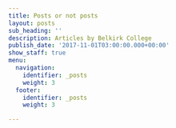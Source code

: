 ```yaml
---
title: Posts or not posts
layout: posts
sub_heading: ''
description: Articles by Belkirk College
publish_date: '2017-11-01T03:00:00.000+00:00'
show_staff: true
menu:
  navigation:
    identifier: _posts
    weight: 3
  footer:
    identifier: _posts
    weight: 3

---
```

